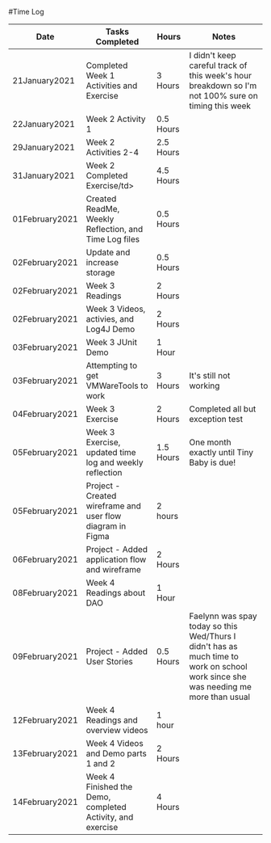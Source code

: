 #Time Log

<table>

<thead>
<tr><th>Date</th><th>Tasks Completed</th><th>Hours</th><th>Notes</th></tr>
</thead>

<tbody>
<tr><td>21January2021</td><td>Completed Week 1 Activities and Exercise</td>
        <td>3 Hours</td><td>I didn't keep careful track of this week's hour breakdown so I'm not 100% sure on timing
                this week</td></tr>
<tr><td>22January2021</td><td>Week 2 Activity 1</td><td>0.5 Hours</td><td></td></tr>
<tr><td>29January2021</td><td>Week 2 Activities 2-4</td><td>2.5 Hours</td><td></td></tr>
<tr><td>31January2021</td><td>Week 2 Completed Exercise/td><td>4.5 Hours</td><td></td></tr>
<tr><td>01February2021</td><td>Created ReadMe, Weekly Reflection, and Time Log files</td><td>0.5 Hours</td><td></td></tr>
<tr><td>02February2021</td><td>Update and increase storage</td><td>0.5 Hours</td><td></td></tr>
<tr><td>02February2021</td><td>Week 3 Readings</td><td>2 Hours</td><td></td></tr>
<tr><td>02February2021</td><td>Week 3 Videos, activies, and Log4J Demo</td><td>2 Hours</td><td></td></tr>
<tr><td>03February2021</td><td>Week 3 JUnit Demo</td><td>1 Hour</td><td></td></tr>
<tr><td>03February2021</td><td>Attempting to get VMWareTools to work</td><td>3 Hours</td><td>It's still not working</tr>
<tr><td>04February2021</td><td>Week 3 Exercise</td><td>2 Hours</td><td>Completed all but exception test</td></tr>
<tr><td>05February2021</td><td>Week 3 Exercise, updated time log and weekly reflection</td><td>1.5 Hours</td><td>One month exactly until Tiny Baby is due!</td></tr>
<tr><td>05February2021</td><td>Project - Created wireframe and user flow diagram in Figma</td><td>2 hours</td><td></td></tr>
<tr><td>06February2021</td><td>Project - Added application flow and wireframe</td><td>2 Hours</td><td></td></tr>
<tr><td>08February2021</td><td>Week 4 Readings about DAO</td><td>1 Hour</td><td></td></tr>
<tr><td>09February2021</td><td>Project - Added User Stories</td><td>0.5 Hours</td><td>Faelynn was spay today so this Wed/Thurs I didn't has as much time to work on school work since she was needing me more than usual</td></tr>
<tr><td>12February2021</td><td>Week 4 Readings and overview videos</td><td>1 hour</td><td></td></tr>
<tr><td>13February2021</td><td>Week 4 Videos and Demo parts 1 and 2</td><td>2 Hours</td><td></td></tr>
<tr><td>14February2021</td><td>Week 4 Finished the Demo, completed Activity, and exercise</td><td>4 Hours</td><td></td></tr>
</tbody>

</table>